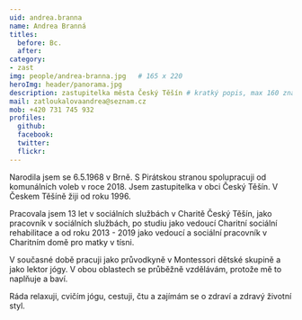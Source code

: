 ```yaml
---
uid: andrea.branna
name: Andrea Branná
titles:
  before: Bc.
  after:
category:
- zast
img: people/andrea-branna.jpg   # 165 x 220
heroImg: header/panorama.jpg
description: zastupitelka města Český Těšín	# kratký popis, max 160 znaků
mail: zatloukalovaandrea@seznam.cz
mob: +420 731 745 932
profiles:
  github:                 
  facebook:
  twitter: 		  
  flickr:
---
```


Narodila jsem se 6.5.1968 v Brně. S Pirátskou stranou spolupracuji od komunálních voleb v roce 2018. Jsem zastupitelka v obci Český Těšín.
V Českem Těšíně žiji od roku 1996.

Pracovala jsem 13 let v sociálních službách v Charitě Český Těšín, jako pracovník v sociálních službách, po studiu jako vedoucí Charitní sociální rehabilitace a od roku 2013 - 2019 jako vedoucí a sociální pracovník v Charitním domě pro matky v tísni.

V současné době pracuji jako průvodkyně v Montessori dětské skupině a jako lektor jógy. V obou oblastech se průběžně vzdělávám, protože mě to naplňuje a baví.

Ráda relaxuji, cvičím jógu, cestuji, čtu a zajímám se o zdraví a zdravý životní styl.
